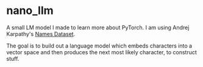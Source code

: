 # nano_llm

A small LM model I made to learn more about PyTorch. I am using Andrej Karpathy's [Names Dataset](https://github.com/karpathy/makemore/blob/master/names.txt).

The goal is to build out a language model which embeds characters into a vector space and then produces the next most likely character, to construct stuff.
